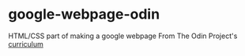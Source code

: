 # google-webpage-odin
HTML/CSS part of making a google webpage
From The Odin Project's [curriculum](http://www.theodinproject.com/courses/web-development-101/lessons/html-css)
